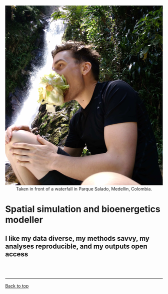 <a id="top"></a>


<center><img src="img/mm.jpg" ></center>
<center>Taken in front of a waterfall in Parque Salado, Medellin, Colombia.</center>

# Spatial simulation and bioenergetics modeller    

## I like my data diverse, my methods savvy, my analyses reproducible, and my outputs open access   

  
<br>  
<br>  

******    

[Back to top](#top)